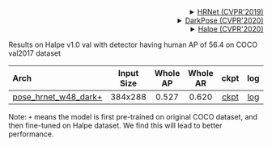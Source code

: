 <!-- [ALGORITHM] -->

<details>
<summary align="right"><a href="http://openaccess.thecvf.com/content_CVPR_2019/html/Sun_Deep_High-Resolution_Representation_Learning_for_Human_Pose_Estimation_CVPR_2019_paper.html">HRNet (CVPR'2019)</a></summary>

```bibtex
@inproceedings{sun2019deep,
  title={Deep high-resolution representation learning for human pose estimation},
  author={Sun, Ke and Xiao, Bin and Liu, Dong and Wang, Jingdong},
  booktitle={Proceedings of the IEEE conference on computer vision and pattern recognition},
  pages={5693--5703},
  year={2019}
}
```

</details>

<!-- [ALGORITHM] -->

<details>
<summary align="right"><a href="http://openaccess.thecvf.com/content_CVPR_2020/html/Zhang_Distribution-Aware_Coordinate_Representation_for_Human_Pose_Estimation_CVPR_2020_paper.html">DarkPose (CVPR'2020)</a></summary>

```bibtex
@inproceedings{zhang2020distribution,
  title={Distribution-aware coordinate representation for human pose estimation},
  author={Zhang, Feng and Zhu, Xiatian and Dai, Hanbin and Ye, Mao and Zhu, Ce},
  booktitle={Proceedings of the IEEE/CVF Conference on Computer Vision and Pattern Recognition},
  pages={7093--7102},
  year={2020}
}
```

</details>

<!-- [DATASET] -->

<details>
<summary align="right"><a href="https://arxiv.org/abs/2004.00945">Halpe (CVPR'2020)</a></summary>

```bibtex
@inproceedings{li2020pastanet,
  title={PaStaNet: Toward Human Activity Knowledge Engine},
  author={Li, Yong-Lu and Xu, Liang and Liu, Xinpeng and Huang, Xijie and Xu, Yue and Wang, Shiyi and Fang, Hao-Shu and Ma, Ze and Chen, Mingyang and Lu, Cewu},
  booktitle={CVPR},
  year={2020}
}
```

</details>

Results on Halpe v1.0 val with detector having human AP of 56.4 on COCO val2017 dataset

| Arch  | Input Size |  Whole AP | Whole AR | ckpt | log |
| :---- | :--------: | :------: |:-------: |:------: | :------: |
| [pose_hrnet_w48_dark+](/configs/wholebody/2d_kpt_sview_rgb_img/topdown_heatmap/halpe/hrnet_w48_halpe_384x288_dark_plus.py)  | 384x288 | 0.527 | 0.620 | [ckpt](https://download.openmmlab.com/mmpose/top_down/hrnet/hrnet_w48_halpe_384x288_dark_plus-d13c2588_20211021.pth) | [log](https://download.openmmlab.com/mmpose/top_down/hrnet/hrnet_w48_halpe_384x288_dark_plus_20211021.log.json) |

Note: `+` means the model is first pre-trained on original COCO dataset, and then fine-tuned on Halpe dataset. We find this will lead to better performance.

